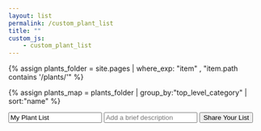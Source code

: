 ```yaml
---
layout: list                                                            
permalink: /custom_plant_list
title: ""
custom_js: 
    - custom_plant_list
---
```

{% assign plants_folder = site.pages | where_exp: "item" , "item.path contains '/plants/'" %}

{% assign plants_map = plants_folder | group_by:"top_level_category" | sort:"name" %}

<input id="list_title" type="text" maxlength="100" placeholder="My Plant List" value="My Plant List" />
<input type="text" placeholder="Add a brief description" maxlength="140" />

<input class="shareList" id="share_list_button" type="submit" value="Share Your List" />
<div style="clear:both"></div>

<div id="custom_plant_list">
</div>

<div id="dialog" style="display:none">
    <input type="text" value="Hello World" id="listUrl"> 
</div>

<!-- This script needs to happen in this file (not a separate js file) because it builds the javascipt data using liquid. It cannot use jQuery since jQuery loads at the end of the file -->
<script src="{{ '/assets/js/util.js' | relative_url }}"></script> 
<script type="text/javascript">
    console.log("custom plant list.md script");

    const params = new URLSearchParams(window.location.search); //parse params
    console.log("window.location.search", window.location.search);
    console.log("params", params);
    const encoded_plants = params.get("encoded_plants"); //get q param
    console.log("encoded_plants:", encoded_plants);

    var base64 = Util.base64_url_decode(encoded_plants);
    console.log("base64", base64);

    var plant_ids = Util.bitwise_decode_to_plant_ids(base64);
    console.log("decoded plant ids *fingers crossed*", plant_ids);
   
    // gather plant_data in json
   var plant_data = [];
   {% for plant in plants_folder %}

        // gather plant height info
        var plant_min_height = 0;
        var plant_max_height = 0;
        {% for attr in plant.plant_size %}
            // Plants with only one height will have same min and max height
            plant_min_height = '{{attr.height | first }}';
            plant_max_height = '{{attr.height | last }}';
        {% endfor %}
        
        // add plant data object
        plant_data.push({ "common_name" : "{{plant.common_name}}",
                          "scientific_name" : "{{plant.scientific_name}}",
                          "id" : "{{plant.id}}",
                          "icon" : "{{plant.icon | prepend:site.baseurl}}",
                          "categories" : "{{plant.categories | join: ','}}",
                          "sun_requirements" : "{{plant.sun_requirements | join: ','}}",
                          "height" : [plant_min_height, plant_max_height]
                           
                         });
        console.log("plant_data", plant_data);
    {% endfor %}
</script>

<link rel="stylesheet" href="https://ajax.googleapis.com/ajax/libs/jqueryui/1.12.1/themes/smoothness/jquery-ui.css">



